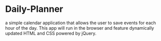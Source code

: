 # Daily-Planner
a simple calendar application that allows the user to save events for each hour of the day. This app will run in the browser and feature dynamically updated HTML and CSS powered by jQuery.
